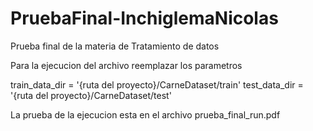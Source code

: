 # PruebaFinal-InchiglemaNicolas
Prueba final de la materia de Tratamiento de datos

Para la ejecucion del archivo reemplazar los parametros

train_data_dir = '{ruta del proyecto}/CarneDataset/train'
test_data_dir = '{ruta del proyecto}/CarneDataset/test'

La prueba de la ejecucion esta en el archivo prueba_final_run.pdf

